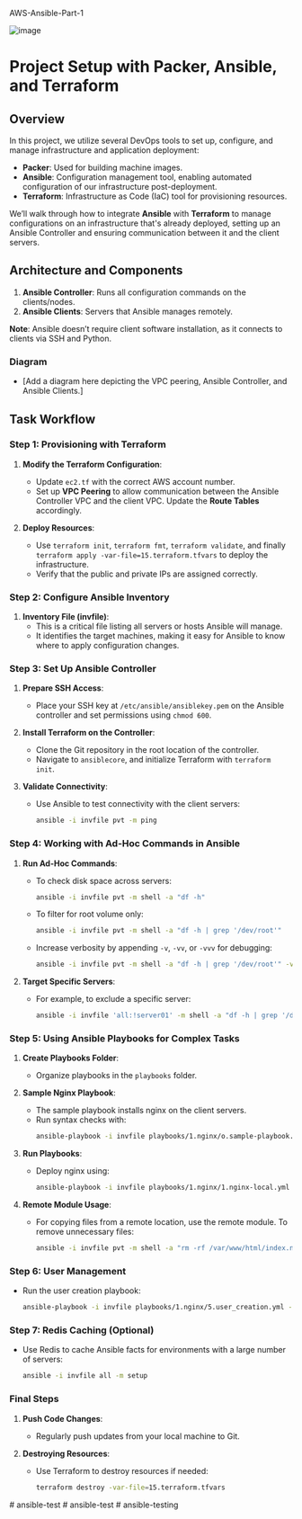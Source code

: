 AWS-Ansible-Part-1

![image](https://github.com/user-attachments/assets/5cec40df-0b9a-4757-8399-d2fbe42fb064)

# Project Setup with Packer, Ansible, and Terraform

## Overview

In this project, we utilize several DevOps tools to set up, configure, and manage infrastructure and application deployment:
- **Packer**: Used for building machine images.
- **Ansible**: Configuration management tool, enabling automated configuration of our infrastructure post-deployment.
- **Terraform**: Infrastructure as Code (IaC) tool for provisioning resources.

We’ll walk through how to integrate **Ansible** with **Terraform** to manage configurations on an infrastructure that's already deployed, setting up an Ansible Controller and ensuring communication between it and the client servers.

## Architecture and Components

1. **Ansible Controller**: Runs all configuration commands on the clients/nodes.
2. **Ansible Clients**: Servers that Ansible manages remotely.

**Note**: Ansible doesn’t require client software installation, as it connects to clients via SSH and Python.

### Diagram
- [Add a diagram here depicting the VPC peering, Ansible Controller, and Ansible Clients.]

## Task Workflow

### Step 1: Provisioning with Terraform

1. **Modify the Terraform Configuration**:
   - Update `ec2.tf` with the correct AWS account number.
   - Set up **VPC Peering** to allow communication between the Ansible Controller VPC and the client VPC. Update the **Route Tables** accordingly.

2. **Deploy Resources**:
   - Use `terraform init`, `terraform fmt`, `terraform validate`, and finally `terraform apply -var-file=15.terraform.tfvars` to deploy the infrastructure.
   - Verify that the public and private IPs are assigned correctly.

### Step 2: Configure Ansible Inventory

1. **Inventory File (invfile)**:
   - This is a critical file listing all servers or hosts Ansible will manage.
   - It identifies the target machines, making it easy for Ansible to know where to apply configuration changes.

### Step 3: Set Up Ansible Controller

1. **Prepare SSH Access**:
   - Place your SSH key at `/etc/ansible/ansiblekey.pem` on the Ansible controller and set permissions using `chmod 600`.
   
2. **Install Terraform on the Controller**:
   - Clone the Git repository in the root location of the controller.
   - Navigate to `ansiblecore`, and initialize Terraform with `terraform init`.

3. **Validate Connectivity**:
   - Use Ansible to test connectivity with the client servers:
     ```bash
     ansible -i invfile pvt -m ping
     ```

### Step 4: Working with Ad-Hoc Commands in Ansible

1. **Run Ad-Hoc Commands**:
   - To check disk space across servers:
     ```bash
     ansible -i invfile pvt -m shell -a "df -h"
     ```
   - To filter for root volume only:
     ```bash
     ansible -i invfile pvt -m shell -a "df -h | grep '/dev/root'"
     ```
   - Increase verbosity by appending `-v`, `-vv`, or `-vvv` for debugging:
     ```bash
     ansible -i invfile pvt -m shell -a "df -h | grep '/dev/root'" -vv
     ```

2. **Target Specific Servers**:
   - For example, to exclude a specific server:
     ```bash
     ansible -i invfile 'all:!server01' -m shell -a "df -h | grep '/dev/root'" -v
     ```

### Step 5: Using Ansible Playbooks for Complex Tasks

1. **Create Playbooks Folder**:
   - Organize playbooks in the `playbooks` folder.

2. **Sample Nginx Playbook**:
   - The sample playbook installs nginx on the client servers.
   - Run syntax checks with:
     ```bash
     ansible-playbook -i invfile playbooks/1.nginx/o.sample-playbook.yml --syntax-check
     ```

3. **Run Playbooks**:
   - Deploy nginx using:
     ```bash
     ansible-playbook -i invfile playbooks/1.nginx/1.nginx-local.yml -vvv
     ```

4. **Remote Module Usage**:
   - For copying files from a remote location, use the remote module. To remove unnecessary files:
     ```bash
     ansible -i invfile pvt -m shell -a "rm -rf /var/www/html/index.nginx-debian.html" --become
     ```

### Step 6: User Management

- Run the user creation playbook:
  ```bash
  ansible-playbook -i invfile playbooks/1.nginx/5.user_creation.yml -vv
  ```

### Step 7: Redis Caching (Optional)

- Use Redis to cache Ansible facts for environments with a large number of servers:
  ```bash
  ansible -i invfile all -m setup
  ```

### Final Steps

1. **Push Code Changes**:
   - Regularly push updates from your local machine to Git.

2. **Destroying Resources**:
   - Use Terraform to destroy resources if needed:
     ```bash
     terraform destroy -var-file=15.terraform.tfvars
     ```
#   a n s i b l e - t e s t  
 #   a n s i b l e - t e s t  
 #   a n s i b l e - t e s t i n g  
 